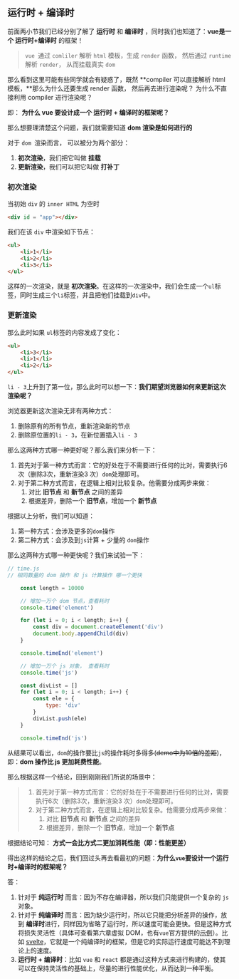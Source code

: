 ## 运行时 + 编译时

前面两小节我们已经分别了解了 **运行时** 和 **编译时** ，同时我们也知道了：**vue是一个 运行时+编译时** 的框架！

> `vue `通过 `comliler` 解析 `html` 模板，生成 `render` 函数， 然后通过 `runtime` 解析 `render`， 从而挂载真实 `dom`

那么看到这里可能有些同学就会有疑惑了，既然 **compiler 可以直接解析 html 模板，**那么为什么还要生成 render 函数， 然后再去进行渲染呢？ 为什么不直接利用 compiler 进行渲染呢？

即： **为什么 vue 要设计成一个 运行时 + 编译时的框架呢？**

那么想要理清楚这个问题，我们就需要知道 **dom 渲染是如何进行的**

对于 `dom `渲染而言， 可以被分为两个部分：

1. **初次渲染**，我们把它叫做 **挂载**
2. **更新渲染**，我们可以把它叫做 **打补丁**

### 初次渲染

当初始 `div` 的 `inner HTML` 为空时

```html
<div id = "app"></div>
```

我们在该 `div` 中渲染如下节点：

```html
<ul>
	<li>1</li>
    <li>2</li>
    <li>3</li>
</ul>
```

这样的一次渲染，就是 **初次渲染**。在这样的一次渲染中，我们会生成一个`ul`标签，同时生成三个`li`标签，并且把他们挂载到`div`中。

###  更新渲染

那么此时如果 `ul`标签的内容发成了变化：

```html
<ul>
	<li>3</li>
    <li>1</li>
    <li>2</li>
</ul>
```

`li - 3`上升到了第一位，那么此时可以想一下：**我们期望浏览器如何来更新这次渲染呢？**

浏览器更新这次渲染无非有两种方式：

1. 删除原有的所有节点，重新渲染新的节点
2. 删除原位置的`li - 3`，在新位置插入`li - 3`

那么这两种方式哪一种更好呢？那么我们来分析一下：

1. 首先对于第一种方式而言：它的好处在于不需要进行任何的比对，需要执行6次（删除3次，重新渲染3 次）`dom`处理即可。
2. 对于第二种方式而言，在逻辑上相对比较复杂。他需要分成两步来做：
   1. 对比 **旧节点** 和 **新节点** 之间的差异
   2. 根据差异，删除一个 **旧节点**，增加一个 **新节点**

根据以上分析，我们可以知道：

1. 第一种方式：会涉及更多的`dom`操作
2. 第二种方式：会涉及到`js`计算 + 少量的 `dom`操作

那么这两种方式哪一种更快呢？我们来试验一下：

```js
// time.js    
// 相同数量的 dom 操作 和 js 计算操作 哪一个更快

    const length = 10000

    // 增加一万个 dom 节点，查看耗时
    console.time('element')

    for (let i = 0; i < length; i++) {
        const div = document.createElement('div')
        document.body.appendChild(div)
    }

    console.timeEnd('element')

    // 增加一万个 js 对象， 查看耗时
    console.time('js')

    const divList = []
    for (let i = 0; i < length; i++) {
        const ele = {
            type: 'div'
        }
        divList.push(ele)
    }

    console.timeEnd('js')
```

从结果可以看出，`dom`的操作要比`js`的操作耗时多得多(~~demo中为10倍的差距~~)，即：**dom 操作比 js 更加耗费性能**。

那么根据这样一个结论，回到刚刚我们所说的场景中：

> 1. 首先对于第一种方式而言：它的好处在于不需要进行任何的比对，需要执行6次（删除3次，重新渲染3 次）`dom`处理即可。
> 2. 对于第二种方式而言，在逻辑上相对比较复杂。他需要分成两步来做：
>    1. 对比 **旧节点** 和 **新节点** 之间的差异
>    2. 根据差异，删除一个 **旧节点**，增加一个 **新节点**

根据结论可知： **方式一会比方式二更加消耗性能（即：性能更差）**

得出这样的结论之后，我们回过头再去看最初的问题：**为什么`vue`要设计一个运行时+编译时的框架呢？**

答：

1. 针对于 **纯运行时** 而言：因为不存在编译器，所以我们只能提供一个复杂的 `js`对象。
2. 针对于 **纯编译时** 而言：因为缺少运行时，所以它只能把分析差异的操作，放到 **编译时**进行，同样因为省略了运行时，所以速度可能会更快。但是这种方式将损失灵活性（具体可查看第六章虚拟 DOM，也有`vue`官方提供的[示例](https://cn.vuejs.org/guide/extras/render-function.html#render-functions-jsx)）。比如 [svelte](https://www.sveltejs.cn/)，它就是一个纯编译时的框架，但是它的实际运行速度可能达不到理论上的速度。
3. **运行时 + 编译时**：比如 `vue` 和 `react` 都是通过这种方式来进行构建的，使其可以在保持灵活性的基础上，尽量的进行性能优化，从而达到一种平衡。